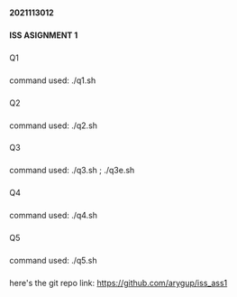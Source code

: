 ###
**2021113012**
### 
**ISS ASIGNMENT 1**
###
Q1
###
command used: ./q1.sh
###
Q2
###
command used: ./q2.sh
###
Q3
###
command used: ./q3.sh ; ./q3e.sh
###
Q4
###
command used: ./q4.sh
###
Q5
###
command used: ./q5.sh
###
here's the git repo link: https://github.com/arygup/iss_ass1